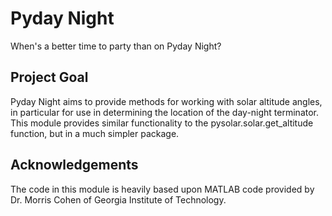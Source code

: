 # Pyday Night
When's a better time to party than on Pyday Night?

## Project Goal
Pyday Night aims to provide methods for working with solar altitude angles, in particular for use in determining the location of the day-night terminator.
This module provides similar functionality to the pysolar.solar.get_altitude function, but in a much simpler package.

## Acknowledgements
The code in this module is heavily based upon MATLAB code provided by Dr. Morris Cohen of Georgia Institute of Technology.
